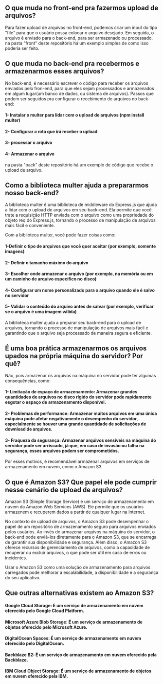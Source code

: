 ## O que muda no front-end pra fazermos upload de arquivos?

Para fazer upload de arquivos no front-end, podemos criar um input do tipo "file" para que o usuário possa colocar o arquivo desejado. Em seguida, o arquivo é enviado para o back-end, para ser armazenado ou processado. na pasta "front" deste repositório há um exemplo simples de como isso poderia ser feito.

## O que muda no back-end pra recebermos e armazenarmos esses arquivos?

No back-end, é necessário escrever o código para receber os arquivos enviados pelo fron-end, para que eles sejam processados e armazenados em algum lugar(um banco de dados, ou sistema de arquivos).
Passos que podem ser seguidos pra configurar o recebimento de arquivos no back-end:


#### 1- Instalar o multer para lidar com o upload de arquivos (npm install multer)

#### 2- Configurar a rota que irá receber o upload

#### 3- processar o arquivo

#### 4- Armazenar o arquivo

 na pasta "back" deste repositório há um exemplo de código que recebe o upload de arquivo.
 
 
 ## Como a biblioteca multer ajuda a prepararmos nosso back-end?
 
 A biblioteca multer é uma biblioteca de middleware do Express.js que ajuda a lidar com o upload de arquivos em seu back-end. Ela permite que você trate a requisição HTTP enviada com o arquivo como uma propriedade do objeto req do Express.js, tornando o processo de manipulação de arquivos mais fácil e conveniente.

Com a biblioteca multer, você pode fazer coisas como:


#### 1-Definir o tipo de arquivos que você quer aceitar (por exemplo, somente imagens)

#### 2- Definir o tamanho máximo do arquivo

#### 3- Escolher onde armazenar o arquivo (por exemplo, na memória ou em um caminho de arquivo específico no disco)

#### 4- Configurar um nome personalizado para o arquivo quando ele é salvo no servidor

#### 5- Validar o conteúdo do arquivo antes de salvar (por exemplo, verificar se o arquivo é uma imagem válida)



A biblioteca multer ajuda a preparar seu back-end para o upload de arquivos, tornando o processo de manipulação de arquivos mais fácil e garantindo que o arquivo seja processado de maneira segura e eficiente.


## É uma boa prática armazenarmos os arquivos upados na própria máquina do servidor? Por quê?

Não, pois armazenar os arquivos na máquina no servidor pode ter algumas consequências, como:

#### 1- Limitação de espaço de armazenamento: Armazenar grandes quantidades de arquivos no disco rígido do servidor pode rapidamente esgotar o espaço de armazenamento disponível.


#### 2- Problemas de performance: Armazenar muitos arquivos em uma única máquina pode afetar negativamente o desempenho do servidor, especialmente se houver uma grande quantidade de solicitações de download de arquivos.


#### 3- Fraqueza da segurança: Armazenar arquivos sensíveis na máquina do servidor pode ser arriscado, já que, em caso de invasão ou falha na segurança, esses arquivos podem ser comprometidos.


Por esses motivos, é recomendável armazenar arquivos em serviços de armazenamento em nuvem, como o Amazon S3.



## O que é Amazon S3? Que papel ele pode cumprir nesse cenário de upload de arquivos?


Amazon S3 (Simple Storage Service) é um serviço de armazenamento em nuvem da Amazon Web Services (AWS). Ele permite que os usuários armazenem e recuperem dados a partir de qualquer lugar na Internet.


No contexto de upload de arquivos, o Amazon S3 pode desempenhar o papel de um repositório de armazenamento seguro para arquivos enviados pelos usuários. Ao invés de armazenar arquivos na máquina do servidor, o back-end pode enviá-los diretamente para o Amazon S3, que se encarrega de garantir sua disponibilidade e segurança. Além disso, o Amazon S3 oferece recursos de gerenciamento de arquivos, como a capacidade de recuperar ou excluir arquivos, o que pode ser útil em caso de erros ou incidentes.


Usar o Amazon S3 como uma solução de armazenamento para arquivos carregados pode melhorar a escalabilidade, a disponibilidade e a segurança do seu aplicativo.


## Que outras alternativas existem ao Amazon S3?

#### Google Cloud Storage: É um serviço de armazenamento em nuvem oferecido pelo Google Cloud Platform.


#### Microsoft Azure Blob Storage: É um serviço de armazenamento de objetos oferecido pelo Microsoft Azure.


#### DigitalOcean Spaces: É um serviço de armazenamento em nuvem oferecido pelo DigitalOcean.


#### Backblaze B2: É um serviço de armazenamento em nuvem oferecido pela Backblaze.


#### IBM Cloud Object Storage: É um serviço de armazenamento de objetos em nuvem oferecido pela IBM.


